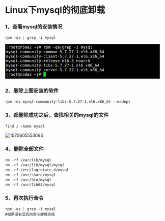 # Linux下mysql的彻底卸载

### 1、查看mysql的安装情况

```
rpm -qa | grep -i mysql
```

![1570605325400](https://github.com/1206618409/Common/blob/zhj/Javase/image/1570605325400.png)

### 2、删除上图安装的软件

```
rpm -ev mysql-community-libs-5.7.27-1.el6.x86_64 --nodeps
```

### 3、都删除成功之后，查找相关的mysql的文件

```
find / -name mysql
```

![1570605553095](https://github.com/1206618409/Common/blob/zhj/Javase/image\1570605553095.png)

### 4、删除全部文件

```
rm -rf /var/lib/mysql
rm -rf /var/lib/mysql/mysql
rm -rf /etc/logrotate.d/mysql
rm -rf /usr/share/mysql
rm -rf /usr/bin/mysql
rm -rf /usr/lib64/mysql
```

### 5、再次执行命令

```shell
rpm -qa | grep -i mysql
#如果没有显式则表示卸载完成
```

